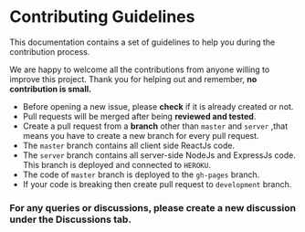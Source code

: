 # Contributing Guidelines  
  
This documentation contains a set of guidelines to help you during the contribution process.

We are happy to welcome all the contributions from anyone willing to improve this project. Thank you for helping out and remember, **no contribution is small.** 
- Before opening a new issue, please **check** if it is already created or not.
- Pull requests will be merged after being **reviewed and tested**.
- Create a pull request from a **branch** other than `master` and `server` ,that means you have to create a new branch for every pull request.
- The `master` branch contains all client side ReactJs code.
- The `server` branch contains all server-side NodeJs and ExpressJs code. This branch is deployed and connected to ``HEROKU``.
- The code of `master` branch is deployed to the `gh-pages` branch.
- If your code is breaking then create pull request to `development` branch.

### For any queries or discussions, please create a new discussion under the **Discussions** tab. 
